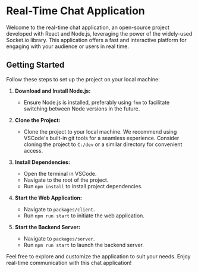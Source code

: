 # Real-Time Chat Application

Welcome to the real-time chat application, an open-source project developed with React and Node.js, leveraging the power of the widely-used Socket.io library. This application offers a fast and interactive platform for engaging with your audience or users in real time.

## Getting Started

Follow these steps to set up the project on your local machine:

1. **Download and Install Node.js:**
   - Ensure Node.js is installed, preferably using `fnm` to facilitate switching between Node versions in the future.

2. **Clone the Project:**
   - Clone the project to your local machine. We recommend using VSCode's built-in git tools for a seamless experience. Consider cloning the project to `C:/dev` or a similar directory for convenient access.

3. **Install Dependencies:**
   - Open the terminal in VSCode.
   - Navigate to the root of the project.
   - Run `npm install` to install project dependencies.

4. **Start the Web Application:**
   - Navigate to `packages/client`.
   - Run `npm run start` to initiate the web application.

5. **Start the Backend Server:**
   - Navigate to `packages/server`.
   - Run `npm run start` to launch the backend server.

Feel free to explore and customize the application to suit your needs. Enjoy real-time communication with this chat application!
